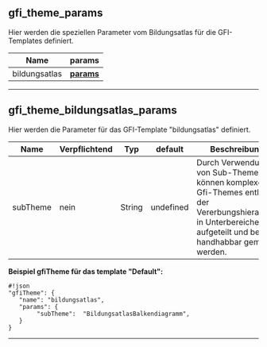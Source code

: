 ## gfi_theme_params ##
Hier werden die speziellen Parameter vom Bildungsatlas für die GFI-Templates definiert.

|Name|params|
|----|------|
|bildungsatlas|**[params](#markdown-header-gfi_theme_bildungsatlas_params)**|

***

## gfi_theme_bildungsatlas_params ##
Hier werden die Parameter für das GFI-Template "bildungsatlas" definiert.

|Name|Verpflichtend|Typ|default|Beschreibung|
|----|-------------|---|-------|------------|
|subTheme|nein|String|undefined|Durch Verwendung von Sub-Themes können komplexe Gfi-Themes entlang der Vererbungshierarchie in Unterbereiche aufgeteilt und besser handhabbar gemacht werden.|

**Beispiel gfiTheme für das template "Default":**

```
#!json
"gfiTheme": {
   "name": "bildungsatlas",
   "params": {
        "subTheme":  "BildungsatlasBalkendiagramm",
   }
}
```

***
